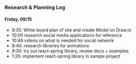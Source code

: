 ### Research & Planning Log
#### Friday, 09/15
* 8:35: White board plan of site and create Model on Draw.io
* 10:00 research social media applications for reference
* 10:46 videos on what is needed for social network
* 8:40: research libraries for animations
* 9:30: try out react-spring library, review docs + examples
* 1:20: implement react-spring library in sample project